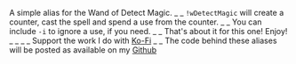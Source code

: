 A simple alias for the Wand of Detect Magic.
_ _
`!wDetectMagic` will create a counter, cast the spell and spend a use from the counter.
_ _
You can include `-i` to ignore a use, if you need.
_ _
That's about it for this one!  Enjoy!
_ _
_ _
Support the work I do with [Ko-Fi](https://ko-fi.com/thereverendb)
_ _
The code behind these aliases will be posted as available on my  [Github](https://github.com/TheReverendB/avrae-aliases)